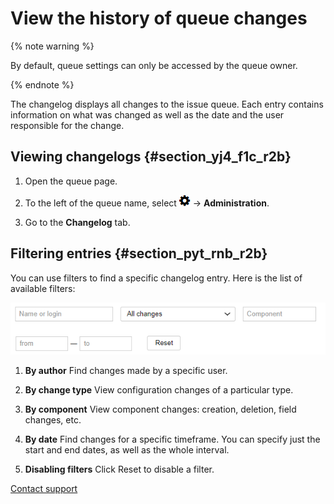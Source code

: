 # View the history of queue changes

{% note warning %}

By default, queue settings can only be accessed by the queue owner.

{% endnote %}

The changelog displays all changes to the issue queue. Each entry contains information on what was changed as well as the date and the user responsible for the change.

## Viewing changelogs {#section_yj4_f1c_r2b}

1. Open the queue page.

1. To the left of the queue name, select ![](../../_assets/tracker/icon-settings.png) → **Administration**.

1. Go to the **Changelog** tab.

## Filtering entries {#section_pyt_rnb_r2b}

You can use filters to find a specific changelog entry. Here is the list of available filters:

![image](../../_assets/tracker/queue-history.png)

1. **By author**
Find changes made by a specific user.

1. **By change type**
View configuration changes of a particular type.

1. **By component**
View component changes: creation, deletion, field changes, etc.

1. **By date**
Find changes for a specific timeframe. You can specify just the start and end dates, as well as the whole interval.

1. **Disabling filters**
Click Reset to disable a filter.


[Contact support](../troubleshooting.md)

